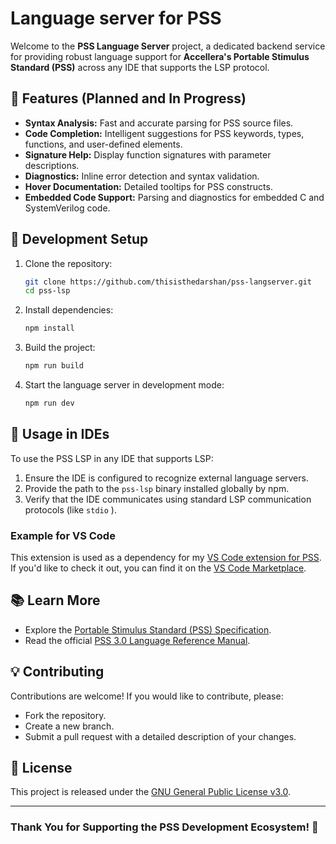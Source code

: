 # Language server for PSS

Welcome to the **PSS Language Server** project, a dedicated backend service for providing robust language support for **Accellera's Portable Stimulus Standard (PSS)** across any IDE that supports the LSP protocol.

## 🚀 Features (Planned and In Progress)

- **Syntax Analysis:** Fast and accurate parsing for PSS source files.
- **Code Completion:** Intelligent suggestions for PSS keywords, types, functions, and user-defined elements.
- **Signature Help:** Display function signatures with parameter descriptions.
- **Diagnostics:** Inline error detection and syntax validation.
- **Hover Documentation:** Detailed tooltips for PSS constructs.
- **Embedded Code Support:** Parsing and diagnostics for embedded C and SystemVerilog code.

## 🔧 Development Setup

1. Clone the repository:

   ```bash
   git clone https://github.com/thisisthedarshan/pss-langserver.git
   cd pss-lsp
   ```

2. Install dependencies:

   ```bash
   npm install
   ```

3. Build the project:

   ```bash
   npm run build
   ```

4. Start the language server in development mode:

   ```bash
   npm run dev
   ```

## 📑 Usage in IDEs

To use the PSS LSP in any IDE that supports LSP:

1. Ensure the IDE is configured to recognize external language servers.
2. Provide the path to the `pss-lsp` binary installed globally by npm.
3. Verify that the IDE communicates using standard LSP communication protocols (like `stdio` ).

### Example for VS Code

This extension is used as a dependency for my [VS Code extension for PSS](https://github.com/thisisthedarshan/vscode-pss). If you'd like to check it out, you can find it on the [VS Code Marketplace](https://marketplace.visualstudio.com/items?itemName=Darshan.dsp-vsc-pss).

## 📚 Learn More

- Explore the [Portable Stimulus Standard (PSS) Specification](https://www.accellera.org/activities/working-groups/portable-stimulus).
- Read the official [PSS 3.0 Language Reference Manual](https://www.accellera.org/images/downloads/standards/pss/Portable_Test_Stimulus_Standard_v3.0.pdf).

## 💡 Contributing

Contributions are welcome! If you would like to contribute, please:

- Fork the repository.
- Create a new branch.
- Submit a pull request with a detailed description of your changes.

## 📜 License

This project is released under the [GNU General Public License v3.0](LICENSE).

---

### Thank You for Supporting the PSS Development Ecosystem! 🎉

